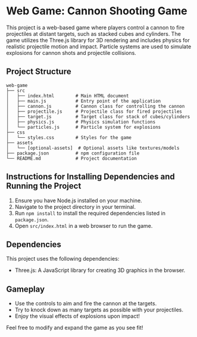 # Web Game: Cannon Shooting Game

This project is a web-based game where players control a cannon to fire projectiles at distant targets, such as stacked cubes and cylinders. The game utilizes the Three.js library for 3D rendering and includes physics for realistic projectile motion and impact. Particle systems are used to simulate explosions for cannon shots and projectile collisions.

## Project Structure

```
web-game
├── src
│   ├── index.html        # Main HTML document
│   ├── main.js           # Entry point of the application
│   ├── cannon.js         # Cannon class for controlling the cannon
│   ├── projectile.js     # Projectile class for fired projectiles
│   ├── target.js         # Target class for stack of cubes/cylinders
│   ├── physics.js        # Physics simulation functions
│   └── particles.js      # Particle system for explosions
├── css
│   └── styles.css        # Styles for the game
├── assets
│   └── [optional-assets]  # Optional assets like textures/models
├── package.json          # npm configuration file
└── README.md             # Project documentation
```

## Instructions for Installing Dependencies and Running the Project

1. Ensure you have Node.js installed on your machine.
2. Navigate to the project directory in your terminal.
3. Run `npm install` to install the required dependencies listed in `package.json`.
4. Open `src/index.html` in a web browser to run the game.

## Dependencies

This project uses the following dependencies:

- Three.js: A JavaScript library for creating 3D graphics in the browser.

## Gameplay

- Use the controls to aim and fire the cannon at the targets.
- Try to knock down as many targets as possible with your projectiles.
- Enjoy the visual effects of explosions upon impact!

Feel free to modify and expand the game as you see fit!